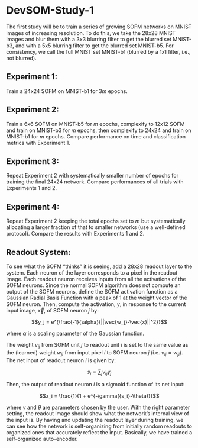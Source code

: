# DevSOM-Study-1
The first study will be to train a series of growing SOFM networks on MNIST images of increasing resolution. To do this, we take the 28x28 MNIST images and blur them with a 3x3 blurring filter to get the blurred set MNIST-b3, and with a 5x5 blurring filter to get the blurred set MNIST-b5. For consistency, we call the full MNIST set MNIST-b1 (blurred by a 1x1 filter, i.e., not blurred).
## Experiment 1: 
Train a 24x24 SOFM on MNIST-b1 for $3m$ epochs.
## Experiment 2: 
Train a 6x6 SOFM on MNIST-b5 for $m$ epochs, complexify to 12x12 SOFM and train on MNIST-b3 for $m$ epochs, then complexify to 24x24 and train on MNIST-b1 for $m$ epochs. Compare performance on time and classification metrics with Experiment 1.
## Experiment 3: 
Repeat Experiment 2 with systematically smaller number of epochs for training the final 24x24 network. Compare performances of all trials with Experiments 1 and 2.
## Experiment 4: 
Repeat Experiment 2 keeping the total epochs set to $m$ but systematically allocating a larger fraction of that to smaller networks (use a well-defined protocol). Compare the results with Experiments 1 and 2.
## Readout System: 
To see what the SOFM “thinks” it is seeing, add a 28x28 readout layer to the system. Each neuron of the layer corresponds to a pixel in the readout image. Each readout neuron receives inputs from all the activations of the SOFM neurons. Since the normal SOFM algorithm does not compute an output of the SOFM neurons, define the SOFM activation function as a Gaussian Radial Basis Function with a peak of 1 at the weight vector of the SOFM neuron. Then, compute the activation, $y$, in response to the current input image, $\vec{x}$, of SOFM neuron $j$ by:

$$y_j = e^{\frac{-1}{\alpha}{||\vec{w_j}-\vec{x}||^2}}$$

where $\alpha$ is a scaling parameter of the Gaussian function.

The weight $v_{ij}$ from SOFM unit $j$ to readout unit $i$ is set to the same value as the (learned) weight $w_{ji}$ from input pixel $i$ to SOFM neuron $j$ (i.e. $v_{ij} = w_{ji}$). The net input of readout neuron $i$ is given by:

$$s_i = \sum_{j} v_{ij}y_j$$

Then, the output of readout neuron $i$ is a sigmoid function of its net input:

$$z_i = \frac{1}{1 + e^{-\gamma({s_i}-\theta)}}$$

where $\gamma$ and $\theta$ are parameters chosen by the user. With the right parameter setting, the readout image should show what the network’s internal view of the input is.
By having and updating the readout layer during training, we can see how the network is self-organizing from initially random readouts to organized ones that accurately reflect the input. Basically, we have trained a self-organized auto-encoder.
